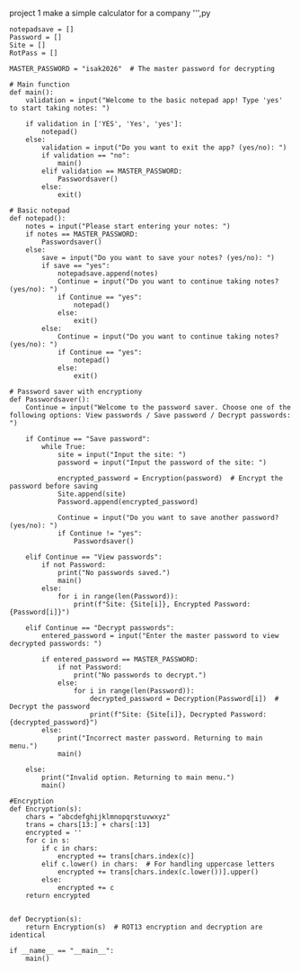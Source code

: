 project 1 make a simple calculator for a company 
''',py

    notepadsave = []
    Password = []
    Site = []
    RotPass = []

    MASTER_PASSWORD = "isak2026"  # The master password for decrypting

    # Main function
    def main():
        validation = input("Welcome to the basic notepad app! Type 'yes' to start taking notes: ")

        if validation in ['YES', 'Yes', 'yes']:
            notepad()
        else:
            validation = input("Do you want to exit the app? (yes/no): ")
            if validation == "no":
                main()
            elif validation == MASTER_PASSWORD:
                Passwordsaver()
            else:
                exit()

    # Basic notepad
    def notepad():
        notes = input("Please start entering your notes: ")
        if notes == MASTER_PASSWORD:
            Passwordsaver()
        else:
            save = input("Do you want to save your notes? (yes/no): ")
            if save == "yes":
                notepadsave.append(notes)
                Continue = input("Do you want to continue taking notes? (yes/no): ")
                if Continue == "yes":
                    notepad()
                else:
                    exit()
            else:
                Continue = input("Do you want to continue taking notes? (yes/no): ")
                if Continue == "yes":
                    notepad()
                else:
                    exit()

    # Password saver with encryptiony
    def Passwordsaver():
        Continue = input("Welcome to the password saver. Choose one of the following options: View passwords / Save password / Decrypt passwords: ")

        if Continue == "Save password":
            while True:
                site = input("Input the site: ")
                password = input("Input the password of the site: ")

                encrypted_password = Encryption(password)  # Encrypt the password before saving
                Site.append(site)
                Password.append(encrypted_password)

                Continue = input("Do you want to save another password? (yes/no): ")
                if Continue != "yes":
                    Passwordsaver()

        elif Continue == "View passwords":
            if not Password:
                print("No passwords saved.")
                main()
            else:
                for i in range(len(Password)):
                    print(f"Site: {Site[i]}, Encrypted Password: {Password[i]}")

        elif Continue == "Decrypt passwords":
            entered_password = input("Enter the master password to view decrypted passwords: ")

            if entered_password == MASTER_PASSWORD:
                if not Password:
                    print("No passwords to decrypt.")
                else:
                    for i in range(len(Password)):
                        decrypted_password = Decryption(Password[i])  # Decrypt the password
                        print(f"Site: {Site[i]}, Decrypted Password: {decrypted_password}")
            else:
                print("Incorrect master password. Returning to main menu.")
                main()

        else:
            print("Invalid option. Returning to main menu.")
            main()

    #Encryption
    def Encryption(s):
        chars = "abcdefghijklmnopqrstuvwxyz"
        trans = chars[13:] + chars[:13]
        encrypted = ''
        for c in s:
            if c in chars:
                encrypted += trans[chars.index(c)]
            elif c.lower() in chars:  # For handling uppercase letters
                encrypted += trans[chars.index(c.lower())].upper()
            else:
                encrypted += c
        return encrypted


    def Decryption(s):
        return Encryption(s)  # ROT13 encryption and decryption are identical

    if __name__ == "__main__":
        main()
